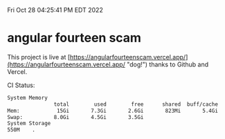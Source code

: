 Fri Oct 28 04:25:41 PM EDT 2022

# angular fourteen scam


This project is live at [https://angularfourteenscam.vercel.app/](https://angularfourteenscam.vercel.app/ "dog!") thanks to Github and Vercel.

CI Status: 

```bash
System Memory
               total        used        free      shared  buff/cache   available
Mem:            15Gi       7.3Gi       2.6Gi       823Mi       5.4Gi       6.9Gi
Swap:          8.0Gi       4.5Gi       3.5Gi
System Storage
550M	.
```
```bash
